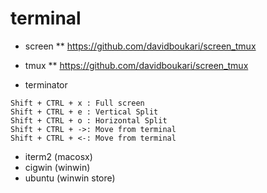 # terminal

* screen
** https://github.com/davidboukari/screen_tmux

* tmux
** https://github.com/davidboukari/screen_tmux

* terminator
```
Shift + CTRL + x : Full screen
Shift + CTRL + e : Vertical Split
Shift + CTRL + o : Horizontal Split
Shift + CTRL + ->: Move from terminal
Shift + CTRL + <-: Move from terminal

```

* iterm2 (macosx)
* cigwin (winwin)
* ubuntu (winwin store)
